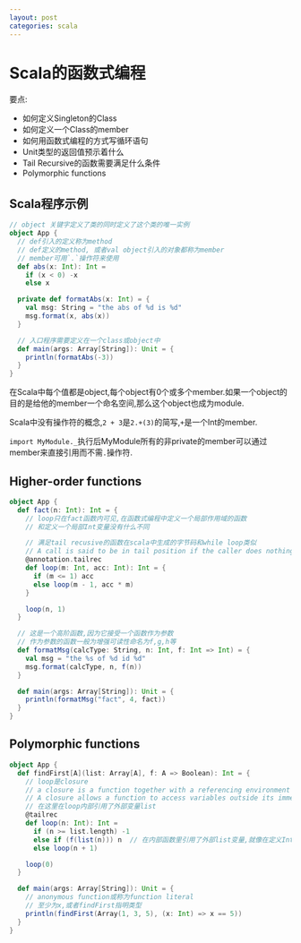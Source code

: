 ```yaml
---
layout: post
categories: scala
---
```


# Scala的函数式编程

要点:
* 如何定义Singleton的Class
* 如何定义一个Class的member
* 如何用函数式编程的方式写循环语句
* Unit类型的返回值预示着什么
* Tail Recursive的函数需要满足什么条件
* Polymorphic functions

## Scala程序示例

```scala
// object 关键字定义了类的同时定义了这个类的唯一实例
object App {
  // def引入的定义称为method
  // def定义的method, 或者val object引入的对象都称为member
  // member可用`.`操作符来使用
  def abs(x: Int): Int =
    if (x < 0) -x
    else x

  private def formatAbs(x: Int) = {
    val msg: String = "the abs of %d is %d"
    msg.format(x, abs(x))
  }

  // 入口程序需要定义在一个class或object中
  def main(args: Array[String]): Unit = {
    println(formatAbs(-3))
  }
}
```
在Scala中每个值都是object,每个object有0个或多个member.如果一个object的目的是给他的member一个命名空间,那么这个object也成为module.

Scala中没有操作符的概念,`2 + 3`是`2.+(3)`的简写,`+`是一个Int的member.

`import MyModule._`执行后MyModule所有的非private的member可以通过member来直接引用而不需`.`操作符.

## Higher-order functions

```scala
object App {
  def fact(n: Int): Int = {
    // loop只在fact函数内可见,在函数式编程中定义一个局部作用域的函数
    // 和定义一个局部Int变量没有什么不同

    // 满足tail recusive的函数在scala中生成的字节码和while loop类似
    // A call is said to be in tail position if the caller does nothing other than return the value of the recursive call.
    @annotation.tailrec
    def loop(m: Int, acc: Int): Int = {
      if (m <= 1) acc
      else loop(m - 1, acc * m)
    }

    loop(n, 1)
  }

  // 这是一个高阶函数,因为它接受一个函数作为参数
  // 作为参数的函数一般为增强可读性命名为f,g,h等
  def formatMsg(calcType: String, n: Int, f: Int => Int) = {
    val msg = "the %s of %d id %d"
    msg.format(calcType, n, f(n))
  }

  def main(args: Array[String]): Unit = {
    println(formatMsg("fact", 4, fact))
  }
}
```

## Polymorphic functions

```scala
object App {
  def findFirst[A](list: Array[A], f: A => Boolean): Int = {
    // loop是closure
    // a closure is a function together with a referencing environment for the non-local variables of that function.
    // A closure allows a function to access variables outside its immediate lexical scope.
    // 在这里在loop内部引用了外部变量list
    @tailrec
    def loop(n: Int): Int =
      if (n >= list.length) -1
      else if (f(list(n))) n  // 在内部函数里引用了外部list变量,就像在定义Int的表达式里引用了另一个变量一样
      else loop(n + 1)

    loop(0)
  }

  def main(args: Array[String]): Unit = {
    // anonymous function或称为function literal
    // 至少为x,或者findFirst指明类型
    println(findFirst(Array(1, 3, 5), (x: Int) => x == 5))
  }
}
```